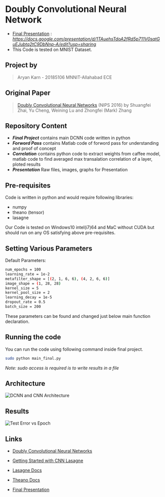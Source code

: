 # Doubly Convolutional Neural Network
- [Final Presentation] : *https://docs.google.com/presentation/d/1TAuehsTdoA2fRd5p711V0sqtGuEJubtq2tC9DbNnp-A/edit?usp=sharing*
- This Code is tested on MNIST Dataset.


## Project by
>  Aryan Karn - 20185106
>  MNNIT-Allahabad
>  ECE

## Original Paper
> [Doubly Convolutional Neural Networks] (NIPS 2016) by Shuangfei Zhai, Yu Cheng, Weining Lu and Zhongfei (Mark) Zhang

## Repository Content

- ***Final Project*** contains main DCNN code written in python
- ***Forword Pass*** contains Matlab code of forword pass for understanding and proof of concept
- ***Correlation*** contains python code to extract weights from caffee model, matlab code to find averaged max transalation correlation of a layer, ploted results  
- ***Presentation*** Raw files, images, graphs for Presentation

## Pre-requisites
Code is written in python and would require following libraries:

- numpy
- theano (tensor)
- lasagne

Our Code is tested on Windows10 intel(i7)64 and MaC without CUDA but should run on any OS satisfying above pre-requisites.

## Setting Various Parameters

Default Parameters:
```sh    
num_epochs = 100
learning_rate = 1e-2 
metafilter_shape = [(2, 1, 6, 6), (4, 2, 6, 6)]
image_shape = (1, 28, 28)
kernel_size = 5
kernel_pool_size = 2
learning_decay = 1e-5
dropout_rate = 0.5
batch_size = 200
```
These parameters can be found and changed just below main function declaration.

## Running the code

You can run the code using following command inside final project.

```sh
sudo python main_final.py
```
*Note: sudo access is required is to write results in a file*

## Architecture
![DCNN and CNN Architecture](https://i.imgur.com/hciLMyA.png)

## Results


![Test Error vs Epoch](https://i.imgur.com/LBmNCVW.png)


## Links

- [Doubly Convolutional Neural Networks]

- [Getting Started with CNN Lasagne]

- [Lasagne Docs] 

- [Theano Docs]

- [Final Presentation] 

[Doubly Convolutional Neural Networks]: <https://papers.nips.cc/paper/6340-doubly-convolutional-neural-networks.pdf>
[MNIST]: <http://yann.lecun.com/exdb/mnist/>
[Getting Started with CNN Lasagne]: <http://luizgh.github.io/libraries/2015/12/08/getting-started-with-lasagne/>
[Lasagne Docs]: <https://lasagne.readthedocs.io/en/latest/>
[Theano Docs]: <http://deeplearning.net/software/theano/library/index.html>
[Final Presentation]: <https://docs.google.com/presentation/d/1TAuehsTdoA2fRd5p711V0sqtGuEJubtq2tC9DbNnp-A/edit?usp=sharing>

